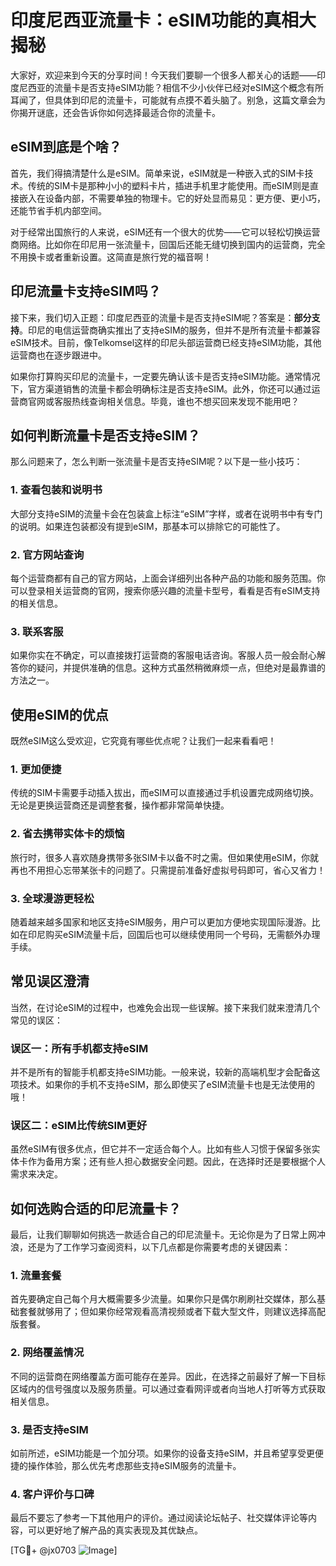 # 印度尼西亚流量卡：eSIM功能的真相大揭秘

大家好，欢迎来到今天的分享时间！今天我们要聊一个很多人都关心的话题——印度尼西亚的流量卡是否支持eSIM功能？相信不少小伙伴已经对eSIM这个概念有所耳闻了，但具体到印尼的流量卡，可能就有点摸不着头脑了。别急，这篇文章会为你揭开谜底，还会告诉你如何选择最适合你的流量卡。

## eSIM到底是个啥？

首先，我们得搞清楚什么是eSIM。简单来说，eSIM就是一种嵌入式的SIM卡技术。传统的SIM卡是那种小小的塑料卡片，插进手机里才能使用。而eSIM则是直接嵌入在设备内部，不需要单独的物理卡。它的好处显而易见：更方便、更小巧，还能节省手机内部空间。

对于经常出国旅行的人来说，eSIM还有一个很大的优势——它可以轻松切换运营商网络。比如你在印尼用一张流量卡，回国后还能无缝切换到国内的运营商，完全不用换卡或者重新设置。这简直是旅行党的福音啊！

## 印尼流量卡支持eSIM吗？

接下来，我们切入正题：印度尼西亚的流量卡是否支持eSIM呢？答案是：**部分支持**。印尼的电信运营商确实推出了支持eSIM的服务，但并不是所有流量卡都兼容eSIM技术。目前，像Telkomsel这样的印尼头部运营商已经支持eSIM功能，其他运营商也在逐步跟进中。

如果你打算购买印尼的流量卡，一定要先确认该卡是否支持eSIM功能。通常情况下，官方渠道销售的流量卡都会明确标注是否支持eSIM。此外，你还可以通过运营商官网或客服热线查询相关信息。毕竟，谁也不想买回来发现不能用吧？

## 如何判断流量卡是否支持eSIM？

那么问题来了，怎么判断一张流量卡是否支持eSIM呢？以下是一些小技巧：

### 1. 查看包装和说明书
大部分支持eSIM的流量卡会在包装盒上标注“eSIM”字样，或者在说明书中有专门的说明。如果连包装都没有提到eSIM，那基本可以排除它的可能性了。

### 2. 官方网站查询
每个运营商都有自己的官方网站，上面会详细列出各种产品的功能和服务范围。你可以登录相关运营商的官网，搜索你感兴趣的流量卡型号，看看是否有eSIM支持的相关信息。

### 3. 联系客服
如果你实在不确定，可以直接拨打运营商的客服电话咨询。客服人员一般会耐心解答你的疑问，并提供准确的信息。这种方式虽然稍微麻烦一点，但绝对是最靠谱的方法之一。

## 使用eSIM的优点

既然eSIM这么受欢迎，它究竟有哪些优点呢？让我们一起来看看吧！

### 1. 更加便捷
传统的SIM卡需要手动插入拔出，而eSIM可以直接通过手机设置完成网络切换。无论是更换运营商还是调整套餐，操作都非常简单快捷。

### 2. 省去携带实体卡的烦恼
旅行时，很多人喜欢随身携带多张SIM卡以备不时之需。但如果使用eSIM，你就再也不用担心忘带某张卡的问题了。只需提前准备好虚拟号码即可，省心又省力！

### 3. 全球漫游更轻松
随着越来越多国家和地区支持eSIM服务，用户可以更加方便地实现国际漫游。比如在印尼购买eSIM流量卡后，回国后也可以继续使用同一个号码，无需额外办理手续。

## 常见误区澄清

当然，在讨论eSIM的过程中，也难免会出现一些误解。接下来我们就来澄清几个常见的误区：

### 误区一：所有手机都支持eSIM
并不是所有的智能手机都支持eSIM功能。一般来说，较新的高端机型才会配备这项技术。如果你的手机不支持eSIM，那么即使买了eSIM流量卡也是无法使用的哦！

### 误区二：eSIM比传统SIM更好
虽然eSIM有很多优点，但它并不一定适合每个人。比如有些人习惯于保留多张实体卡作为备用方案；还有些人担心数据安全问题。因此，在选择时还是要根据个人需求来决定。

## 如何选购合适的印尼流量卡？

最后，让我们聊聊如何挑选一款适合自己的印尼流量卡。无论你是为了日常上网冲浪，还是为了工作学习查阅资料，以下几点都是你需要考虑的关键因素：

### 1. 流量套餐
首先要确定自己每个月大概需要多少流量。如果你只是偶尔刷刷社交媒体，那么基础套餐就够用了；但如果你经常观看高清视频或者下载大型文件，则建议选择高配版套餐。

### 2. 网络覆盖情况
不同的运营商在网络覆盖方面可能存在差异。因此，在选择之前最好了解一下目标区域内的信号强度以及服务质量。可以通过查看网评或者向当地人打听等方式获取相关信息。

### 3. 是否支持eSIM
如前所述，eSIM功能是一个加分项。如果你的设备支持eSIM，并且希望享受更便捷的操作体验，那么优先考虑那些支持eSIM服务的流量卡。

### 4. 客户评价与口碑
最后不要忘了参考一下其他用户的评价。通过阅读论坛帖子、社交媒体评论等内容，可以更好地了解产品的真实表现及其优缺点。

[TG💪+ @jx0703 ![Image](https://github.com/user-attachments/assets/dbca1d08-cadb-493c-b0ec-ad6f7a83f270)]